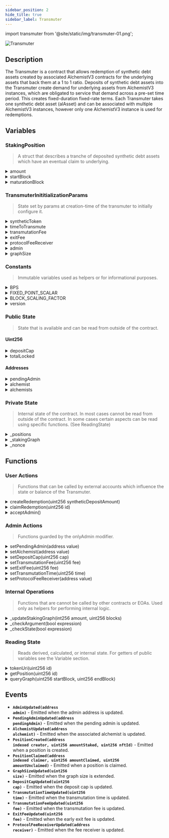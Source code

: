 ```yaml
---
sidebar_position: 2
hide_title: true
sidebar_label: Transmuter
---
```


import transmuter from '@site/static/img/transmuter-01.png';

<img src={transmuter} alt="Transmuter" class="banner-spacing" />

## Description

The Transmuter is a contract that allows redemption of synthetic debt assets created by associated AlchemistV3 contracts for the underlying assets that back them at a 1 to 1 ratio. Deposits of synthetic debt assets into the Transmuter create demand for underlying assets from AlchemistV3 instances, which are obligated to service that demand across a pre-set time period. This creates fixed-duration fixed-rate terms. Each Transmuter takes one synthetic debt asset (alAsset) and can be associated with multiple AlchemistV3 instances, however only one AlchemistV3 instance is used for redemptions.

## Variables

### StakingPosition

> A struct that describes a tranche of deposited synthetic debt assets which have an eventual claim to underlying.

<details>
  <summary>amount</summary>

- **Description** - The amount of debt tokens deposited and staked.
- **Type** - uint256
- **Used By** \* [`claimRedemption(uint256 id)`](/dev/transmuter/transmuter-contract#UserActions_claimRedemption)
</details>
<details>
  <summary>startBlock</summary>

- **Description** - Block when the position was opened
- **Type** - uint256
- **Used By** - [`claimRedemption(uint256 id)`](/dev/transmuter/transmuter-contract#UserActions_claimRedemption)
</details>
<details>
  <summary>maturationBlock</summary>

- **Description** - Block at which the transmutation will be complete/claimable
- **Type** - uint256
- **Used By** - [`claimRedemption(uint256 id)`](/dev/transmuter/transmuter-contract#UserActions_claimRedemption)
</details>

### TransmuterInititializationParams

> State set by params at creation-time of the transmuter to initially configure it.

<details>
  <summary>syntheticToken</summary>

- **Description** - the contract of the synthetic asset which will be accepted in staking positions
- **Type** - address
- **Used By**
  - [`createRedemption(uint256 syntheticDepositAmount)`](/dev/transmuter/transmuter-contract#UserActions_createRedemption)
  - [`claimRedemption(uint256 id)`](/dev/transmuter/transmuter-contract#UserActions_claimRedemption)
- **Read By** - `syntheticToken()`
</details>
<details>
  <summary>timeToTransmute</summary>

- **Description** - the time in blocks that it will take to transmuter new staking positions
- **Type** - uint256
- **Used By**
  - [`createRedemption(uint256 syntheticDepositAmount)`](/dev/transmuter/transmuter-contract#UserActions_createRedemption)
- **Read By**
  - `timeToTransmute()`
- **Nofified By** - [`TransmutationTimeUpdated()`](/dev/transmuter/transmuter-contract#Events_TransmutationTimeUpdated)
</details>
<details>
  <summary>transmutationFee</summary>

- **Description** - the fee percentage on transmutation claims. Expressed in BPS.
- **Type** - uint256
- **Used By**
  - [`claimRedemption(uint256 syntheticDepositAmount)`](/dev/transmuter/transmuter-contract#UserActions_createRedemption)
- **Updated By**
  - [`setTransmutationFee(uint256)`](/dev/transmuter/transmuter-contract#AdminActions_setTransmutationFee)
- **Read By**
  - `transmutationFee()`
- **Nofified By** - [`TransmutationFeeUpdated()`](/dev/transmuter/transmuter-contract#Events_TransmutationFeeUpdated)
</details>
<details>
  <summary>exitFee</summary>

- **Description** - the fee percentage on transmuter claims for early exits. Expressed in BPS.
- **Type** - uint256
- **Used By**
  - [`claimRedemption(uint256 syntheticDepositAmount)`](/dev/transmuter/transmuter-contract#UserActions_createRedemption)
- **Updated By**
  - [`setExitFee(uint256)`](/dev/transmuter/transmuter-contract#AdminActions_setExitFee)
- **Read By**
  - `exitFee()`
- **Nofified By** - [`ExitFeeUpdated()`](/dev/transmuter/transmuter-contract#Events_ExitFeeUpdated)
</details>
<details>
  <summary>protocolFeeReceiver</summary>

- **Description** - the contract of the synthetic asset which will be accepted in staking positions
- **Type** - address
- **Used By**
  - [`claimRedemption(uint256 id)`](/dev/transmuter/transmuter-contract#UserActions_claimRedemption)
- **Updated By**
  - [`setProtocolFeeReceiver(address receiver)`](/dev/transmuter/transmuter-contract#AdminActions_setProtocolFeeReceiver)
- **Read By**
  - `protocolFeeReceiver()`
- **Nofified By** - [`ProtocolFeeReceiverUpdated()`](/dev/transmuter/transmuter-contract#Events_ProtocolFeeReceiverUpdated)
</details>
<details>
  <summary>admin</summary>

- **Description** - the contract of the synthetic asset which will be accepted in staking positions
- **Type** - address
- **Used By**
  - [`claimRedemption(uint256 id)`](/dev/transmuter/transmuter-contract#UserActions_claimRedemption)
- **Updated By**
  - [`setProtocolFeeReceiver(address receiver)`](/dev/transmuter/transmuter-contract#AdminActions_setProtocolFeeReceiver)
- **Read By**
  - `protocolFeeReceiver()`
- **Nofified By** - [`ProtocolFeeReceiverUpdated()`](/dev/transmuter/transmuter-contract#Events_ProtocolFeeReceiverUpdated)
</details>
<details>
  <summary>graphSize</summary>

- **Description** - the size in blocks of the transmuter staking graph. Used to optimize the amount of reads and writes made to the graph and can be extended over time.
- **Type** - address
- **Used By**
  - TODO - doesn't seem to be used anywhere
- **Updated By**
  - TODO - doesn't seem to be used anywhere
- **Read By**
  - `graphSize()`
- **Nofified By** - [`GraphSizeUpdated()`](/dev/transmuter/transmuter-contract#Events_GraphSizeUpdated)
</details>

### Constants

> Immutable variables used as helpers or for informational purposes.

<details>
  <summary>BPS</summary>

- **Description** - Constant equaling 10_000. Used for any explicit decimal representation. Treats 100% as 10,000; meaning 10% would be expressed as 1000 BPS.
- **Type** - uint256
- **Used By**
  - [`setTransmutationFee(uint256)`](/dev/transmuter/transmuter-contract#AdminActions_setTransmutationFee)
  - [`setExitFee(uint256)`](/dev/transmuter/transmuter-contract#AdminActions_setExitFee)
  - [`claimRedemption(uint256)`](/dev/transmuter/transmuter-contract#UserActions_claimRedemption)
- **Updated By** - NONE - immutable variable
</details>
<details>
  <summary>FIXED_POINT_SCALAR</summary>

- **Description** - A multiplier that is used to be able to do fixed point math, since solidity does not natively handle decimals. Like ERC20 tokens which typically use 18 decimals, it expresses 1 as 1e18. Anything less is a fraction of 1.
- **Type** - uint256
- **Used By**
  - [`claimRedemption(uint256)`](/dev/transmuter/transmuter-contract#UserActions_claimRedemption)
- **Updated By** - NONE - immutable variable
</details>
<details>
  <summary>BLOCK_SCALING_FACTOR</summary>

- **Description** - A constant set to 1e18. Used as a fixed-point scaling factor when dividing token amounts by block counts, allowing precise ratios to be stored in the staking graph.
- **Type** - uint256
- **Used By**
  - [`claimRedemption(uint256)`](/dev/transmuter/transmuter-contract#UserActions_claimRedemption)
- **Updated By** - NONE - immutable variable
</details>
<details>
  <summary>version</summary>

- **Description** - Constant expressing Alchemix version. Not used for anything in the contract.
- **Type** - uint256
- **Updated By**
  - NONE - immutable variable
- **Read By** - `version()`
</details>

### Public State

> State that is available and can be read from outside of the contract.

#### Uint256

<details>
  <summary>depositCap</summary>

- **Description** - The max number of debt tokens that can be deposited and staked
- **Type** - uint256
- **Used By**
  - [`createRedemption(uint256 syntheticDepositAmount)`](/dev/transmuter/transmuter-contract#UserActions_createRedemption)
- **Updated By**
  - [`setDepositCap(uint256 cap)`](/docs/dev/alchemist/alchemist-contract.md#AdminActions_setDepositCap)
- **Read By**
  - `depositCap()`
- **Notified By** - [`DepositCapUpdated(uint256 cap)`](/docs/dev/alchemist/alchemist-contract.md#Events_DepositCapUpdated)
</details>
<details>
  <summary>totalLocked</summary>

- **Description** - The fee in BPS for exiting a transmuter staking position early/
- **Type** - uint256
- **Used By**
  - [`createRedemption(uint256 syntheticDepositAmount)`](/dev/transmuter/transmuter-contract#UserActions_createRedemption)
- **Updated By**
  - [`createRedemption(uint256 syntheticDepositAmount)`](/dev/transmuter/transmuter-contract#UserActions_createRedemption)
  - [`claimRedemption(uint256 id)`](/dev/transmuter/transmuter-contract#UserActions_claimRedemption)
- **Read By** - `totalLocked()`
</details>

#### Addresses

<details>
  <summary>pendingAdmin</summary>

- **Description** - The address of the pending admin. Part of a two step process where the admin sets a new pendingAdmin, and the pendingAdmin must then accept the role to transition to the actual admin.
- **Type** - address
- **Used By**
  - [`acceptAdmin()`](/dev/transmuter/transmuter-contract#UserActions_acceptAdmin)
- **Updated By**
  - [`setPendingAdmin(uint256 cap)`](/docs/dev/alchemist/alchemist-contract.md#AdminActions_setPendingAdmin)
- **Read By**
  - `pendingAdmin()`
- **Notified By** - [`PendingAdminUpdated(address value)`](/docs/dev/alchemist/alchemist-contract.md#Events_PendingAdminUpdated)
</details>
<details>
  <summary>alchemist</summary>

- **Description** - The address of the alchemist instance used for redemptions.
- **Type** - address
- **Used By**
  - [`createRedemption(uint256 syntheticDepositAmount)`](/dev/transmuter/transmuter-contract#UserActions_createRedemption)
  - [`claimRedemption(uint256 id)`](/dev/transmuter/transmuter-contract#UserActions_claimRedemption)
- **Updated By**
  - [`setAlchemist(uint256 cap)`](/docs/dev/alchemist/alchemist-contract.md#AdminActions_setAlchemist)
- **Read By**
  - `alchemist()`
- **Notified By** - [`AlchemistUpdated(uint256 cap)`](/docs/dev/alchemist/alchemist-contract.md#Events_DepositCapUpdated)
</details>
<details>
  <summary>alchemists</summary>

- **Description** - An array of alchemists associated with this Transmuter.
- **Type** - address[]
- **Used By**
  - TODO - not used anywhere?
- **Updated By**
  - TODO - not updated anywhere
- **Read By** - `alchemists()`
</details>

### Private State

> Internal state of the contract. In most cases cannot be read from outside of the contract. In some cases certain aspects can be read using specific functions. (See ReadingState)

<details>
  <summary>_positions</summary>

- **Description** - A mapping of IDs to StakingPositions. Used to track individual staking positions.
- **Type** - mapping(uint256 => StakingPosition)
- **Used By**
  - [`getPosition(uint256 id)`](/dev/transmuter/transmuter-contract#ReadingState_getPosition)
  - [`createRedemption(uint256 syntheticDepositAmount)`](/dev/transmuter/transmuter-contract#UserActions_createRedemption)
  - [`claimRedemption(uint256 id)`](/dev/transmuter/transmuter-contract#UserActions_claimRedemption)
- **Updated By**
  - [`createRedemption(uint256 syntheticDepositAmount)`](/dev/transmuter/transmuter-contract#UserActions_createRedemption)
  - [`claimRedemption(uint256 id)`](/dev/transmuter/transmuter-contract#UserActions_claimRedemption)
- **Read By** - [`getPosition(uint256 cap)`](/docs/dev/alchemist/alchemist-contract.md#Events_DepositCapUpdated)
</details>
<details>
  <summary>_stakingGraph</summary>

- **Description** - A graph of transmuter staking positions. Stored as a double fenwick tree. The Graph data type is composed of a uint256 size, depicting the size of the tree as a power of two, and a state index g. (TODO is this right? Learn more and correct)
- **Type** - StakingGraph.Graph
- **Used By**
  - [`getPosition(uint256 id)`](/dev/transmuter/transmuter-contract#ReadingState_getPosition)
  - [`createRedemption(uint256 syntheticDepositAmount)`](/dev/transmuter/transmuter-contract#UserActions_createRedemption)
  - [`claimRedemption(uint256 id)`](/dev/transmuter/transmuter-contract#UserActions_claimRedemption)
- **Updated By**
  - [`createRedemption(uint256 syntheticDepositAmount)`](/dev/transmuter/transmuter-contract#UserActions_createRedemption)
  - [`claimRedemption(uint256 id)`](/dev/transmuter/transmuter-contract#UserActions_claimRedemption)
- **Read By** - [`getPosition(uint256 cap)`](/docs/dev/alchemist/alchemist-contract.md#Events_DepositCapUpdated)
</details>
<details>
  <summary>_nonce</summary>

- **Description** - An incrimeneting counter used for minting of new Transmuter NFT positions so that each has it's own unique id.
- **Type** - uint256
- **Used By**
  - [`getPosition(uint256 id)`](/dev/transmuter/transmuter-contract#ReadingState_getPosition)
  - [`createRedemption(uint256 syntheticDepositAmount)`](/dev/transmuter/transmuter-contract#UserActions_createRedemption)
  - [`_mint(address sender, uint256 nonce)`](/dev/transmuter/transmuter-contract#UserActions_claimRedemption)
- **Updated By**
  - [`createRedemption(uint256 syntheticDepositAmount)`](/dev/transmuter/transmuter-contract#UserActions_createRedemption)
  - [`claimRedemption(uint256 id)`](/dev/transmuter/transmuter-contract#UserActions_claimRedemption)
- **Read By** - [`getPosition(uint256 cap)`](/docs/dev/alchemist/alchemist-contract.md#Events_DepositCapUpdated)
</details>

## Functions

### User Actions

> Functions that can be called by external accounts which influence the state or balance of the Transmuter.

<details id="UserActions_createRedemption">
  <summary>createRedemption(uint256 syntheticDepositAmount)</summary>

- **Description** - Creates a time-locked redemption staked position that linearly vests over `timeToTransmute` blocks.<br/><br/>
  Validates the deposit amount and capacity against both `depositCap` and `alchemist.totalSyntheticsIssued()`. Transfers the `syntheticDepositAmount` of alAsset from the function caller. Records a new `StakingPosition` to Transmuter from `block.number` to `block.number + timeToTransmute`. Updates the staking graph with the per-block redemption rate contributed by this position, adding it to the existing global rate so that redemptions for all positions can be served correctly. Mints a new position token and updates `totalLocked`.<br/><br/>
  - `@param syntheticDepositAmount` - amount of `syntheticToken` deposited in this staking position, to be locked until transmutation is finished or early exit is executed.
- **Visibility Specifier** - external
- **State Mutability Specifier** - nonpayable
- **Returns** - none
- **Emits**
  - `PositionCreated(address owner, uint256 amount, uint256 tokenId)`
- **Reverts** - `DepositZeroAmount()` - if `syntheticDepositAmount == 0` - `DepositCapReached()` - if `totalLocked + syntheticDepositAmount` exceeds `depositCap` or `alchemist.totalSyntheticsIssued()`. In the latter case there must be enough debt in the system to be able to service redemptions, and this check ensures that more deposits are not accepted than there is debt for service them.
</details>
<details id="UserActions_claimRedemption">
  <summary>claimRedemption(uint256 id)</summary>

- **Description** - Settles and closes the redemption for the staked position identified by id, paying out the vested portion in yield tokens and returning any unvested synthetics minus fees applied.<br/><br/>
  Validates the position exists and is not being claimed in its creation block. Computes the vested vs. unvested split using block-based linear vesting. Verifies ownership and burns the position token. Calculates bad debt from Alchemist state and scales down vested payout if necessary. First uses yield from prior repayments to reduce redemptions, then redeems the rest from the Alchemist. (calls `alchemist.redeem()`) Applies the transmutation fee to "transmuted" or vested debt, and an exit fee to synthetics returned (unvested debt). If the staked position was not fully transmuted (vested) then the staking graph is updated to to remove the remaining per block rate. Transfers yield and synthetic payouts/fees, burns the transmuted synthetics, reduces `totalSyntheticsIssued`, (calls `alchemist.reduceSyntheticsIssued()`) decrements `totalLocked`, and deletes the position. Informs the alchemist of it's yieldToken quantity. (calls `alchemist.setTrasnmuterTokenBalance()`)<br/><br/>
  - `@param id` - the id of the staked position to claim and close
- **Visibility Specifier** - external
- **State Mutability Specifier** - nonpayable
- **Returns** - none
- **Emits**
  - `PositionClaimed(address owner, uint256 claimDebt, uint256 syntheticReturned)`
- **Reverts** - `PositionNotFound()` - if no position for `id` - `PrematureClaim()` - if claiming in the same block the position was opened - `CallerNotOwner()` - if the message sender does not own the position
</details>
<details id="UserActions_acceptAdmin">
  <summary>acceptAdmin()</summary>

- **Description** - Can only be called by the current pendingAdmin. Used to accept the admin role.
- **Visibility Specifier** - external
- **State Mutability Specifier** - nonpayable
- **Returns** - none
- **Emits**
  - [`PendingAdminUpdated(address(0))`](/dev/transmuter/transmuter-contract#Events_PendingAdminUpdated)
  - [`AdminUpdated(address value)`](/dev/transmuter/transmuter-contract#Events_AdminUpdated)
- **Reverts** - **Unauthorized()**
</details>

### Admin Actions

> Functions guarded by the onlyAdmin modifier.

<details id="AdminActions_setPendingAdmin">
  <summary>setPendingAdmin(address value)</summary>

- **Description** - Sets the pending admin. First part of a two-step process to change the admin. The second step is the pendingAdmin accepting the role by calling acceptAdmin.
- **Visibility Specifier** - external
- **State Mutability Specifier** - nonpayable
- **Returns** - none
- **Emits**
  - [`PendingAdminUpdated(address value)`](/dev/transmuter/transmuter-contract#Events_PendingAdminUpdated)
- **Reverts** - none
</details>
<details id="AdminActions_setAlchemist">
  <summary>setAlchemist(address value)</summary>

- **Description** - Sets the address of the AlchemistV3 contract that will be used to redeem against for this Transmuter.
- **Visibility Specifier** - external
- **State Mutability Specifier** - nonpayable
- **Returns** - none
- **Emits**
  - [`AlchemistUpdated(address value)`](/dev/transmuter/transmuter-contract#Events_AlchemistUpdated)
- **Reverts** - none
</details>
<details id="AdminActions_setDepositCap">
  <summary>setDepositCap(uint256 cap)</summary>

- **Description** - Sets the deposit cap variable, or maximum amount of synthetics that can be staked in the transmuter at any one time.
- **Visibility Specifier** - external
- **State Mutability Specifier** - nonpayable
- **Returns** - none
- **Emits**
  - [`DepositCapUpdated(address value)`](/dev/transmuter/transmuter-contract#Events_DepositCapUpdated)
- **Reverts** - If the cap is greater than or equal to the max value of uint256.
</details>
<details id="AdminActions_setTransmutationFee">
  <summary>setTransmutationFee(uint256 fee)</summary>

- **Description** - Sets the fee as a percentage in BPS for transmutation.
- **Visibility Specifier** - external
- **State Mutability Specifier** - nonpayable
- **Returns** - none
- **Emits**
  - [`TransmutationFeeUpdated(uint256 fee)`](/dev/transmuter/transmuter-contract#Events_TransmutationFeeUpdated)
- **Reverts** - If the fee is greater than or equal to the max of BPS (>= 100%)
</details>
<details id="AdminActions_setExitFee">
  <summary>setExitFee(uint256 fee)</summary>

- **Description** - Sets the fee as a percentage in BPS for early exits from positions staked for transmutation.
- **Visibility Specifier** - external
- **State Mutability Specifier** - nonpayable
- **Returns** - none
- **Emits**
  - [`ExitFeeUpdated(uint256 fee)`](/dev/transmuter/transmuter-contract#Events_ExitFeeUpdated)
- **Reverts** - If the fee is greater than or equal to the max of BPS (>= 100%)
</details>
<details id="AdminActions_setTransmutationTime">
  <summary>setTransmutationTime(uint256 time)</summary>

- **Description** - Sets the duration of time it takes for new staked positions of synthetic assets to be transmuted in blocks.
- **Visibility Specifier** - external
- **State Mutability Specifier** - nonpayable
- **Returns** - none
- **Emits**
  - [`TransmutationTimeUpdated(uint256 fee)`](/dev/transmuter/transmuter-contract#Events_TransmutationTimeUpdated)
- **Reverts** - none
</details>
<details id="AdminActions_setProtocolFeeReceiver">
  <summary>setProtocolFeeReceiver(address value)</summary>

- **Description** - Sets the address that wil recieve fees from the Transmuter.
- **Visibility Specifier** - external
- **State Mutability Specifier** - nonpayable
- **Returns** - none
- **Emits**
  - [`ProtocolFeeReceiverUpdated(address value)`](/dev/transmuter/transmuter-contract#Events_Events_ProtocolFeeReceiverUpdated)
- **Reverts** - none
</details>

### Internal Operations

> Functions that are cannot be called by other contracts or EOAs. Used only as helpers for performing internal logic.

<details id="InternalOperations_updateStakingGraph">
  <summary>_updateStakingGraph(int256 amount, uint256 blocks)</summary>

- **Description** - Updates the staking graph with a new redemption schedule starting at the current block.<br/><br/>
  Delegates to `_stakingGraph.addStake(amount, block.number, blocks)`. Positive `amount` values add per-block redemption weight, negative values remove it. The change applies for the amount of passed in blocks.<br/><br/>
  - `@param amount` - scaled redemption amount to apply (scaled by `BLOCK_SCALING_FACTOR`)
  - `@param blocks` - number of blocks over which the amount should apply
- **Visibility Specifier** - private
- **State Mutability Specifier** - nonpayable
- **Returns** - none
- **Emits** - none
- **Reverts** - none
</details>
<details id="InternalOperations_checkArgument">
  <summary>_checkArgument(bool expression)</summary>

- **Description** - Validates a boolean condition intended to check arguments.
  - `@param expression` - the boolean expression to validate
- **Visibility Specifier** - internal
- **State Mutability Specifier** - pure
- **Returns** - none
- **Emits** - none
- **Reverts** - `IllegalArgument()` - if the expression evaluates to false
</details>
<details id="InternalOperations_checkState">
  <summary>_checkState(bool expression)</summary>

- **Description** - Validates a boolean condition intended to check state.
  - `@param expression` - the boolean expression to validate
- **Visibility Specifier** - internal
- **State Mutability Specifier** - pure
- **Returns** - none
- **Emits** - none
- **Reverts** - `IllegalState()` if the expression evaluates to false
</details>

### Reading State

> Reads derived, calculated, or internal state. For getters of public variables see the Variable section.

<details id="ReadingState_tokenUri">
  <summary>tokenUri(uint256 id)</summary>

- **Description** - Gets the token URI for a Transmuter NFT token with a specfic id.
- **Visibility Specifier** - public
- **State Mutability Specifier** - view
- **Returns** - string memory - the URI of the Transmuter NFT with the passed ID
- **Emits** - none
- **Reverts** - none
</details>
<details id="ReadingState_getPosition">
  <summary>getPosition(uint256 id)</summary>

- **Description** - Gets the StakingPosition identified by id.
- **Visibility Specifier** - external
- **State Mutability Specifier** - view
- **Returns** - StakingPosition memory
- **Emits** - none
- **Reverts** - none
</details>
<details id="ReadingState_queryGraph">
  <summary>queryGraph(uint256 startBlock, uint256 endBlock)</summary>

- **Description** - Allows callers to see how much is scheduled to be redeemed between two blocks numbers.<br/><br/>
  Queries the staking graph to calculate the total redemption amount that is scheduled to be applied for all staked positions between two block numbers by delegating to `_stakingGraph.queryStake(startBlock, endBlock)`. If the query does not find an amount for that block span then it returns 0. Otherwise, it divides the queried amount to be redeemed (stored as a scaled uint256) by `BLOCK_SCALING_FACTOR` to restore to token units and returns the result.<br/><br/>
  - `@param startBlock` - block number at which to start the query range
  - `@param endBlock` - block number at which to end the query range
- **Visibility Specifier** - external
- **State Mutability Specifier** - view
- **Returns** - `uint256 scheduledAmountToBeRedeemed` - total expected redemption amount of scheduled redemptions between the start and end blocks in token units.
- **Emits** - none
- **Reverts** - none
</details>

## Events

- <span id="Events_AdminUpdated"><strong><code>AdminUpdated(address admin)</code></strong> - Emitted when the admin address is updated.</span>
- <span id="Events_PendingAdminUpdated"><strong><code>PendingAdminUpdated(address pendingAdmin)</code></strong> - Emitted when the pending admin is updated.</span>
- <span id="Events_AlchemistUpdated"><strong><code>AlchemistUpdated(address alchemist)</code></strong> - Emitted when the associated alchemist is updated.</span>
- <span id="Events_PositionCreated"><strong><code>PositionCreated(address indexed creator, uint256 amountStaked, uint256 nftId)</code></strong> - Emitted when a position is created.</span>
- <span id="Events_PositionClaimed"><strong><code>PositionClaimed(address indexed claimer, uint256 amountClaimed, uint256 amountUnclaimed)</code></strong> - Emitted when a position is claimed.</span>
- <span id="Events_GraphSizeUpdated"><strong><code>GraphSizeUpdated(uint256 size)</code></strong> - Emitted when the graph size is extended.</span>
- <span id="Events_DepositCapUpdated"><strong><code>DepositCapUpdated(uint256 cap)</code></strong> - Emitted when the deposit cap is updated.</span>
- <span id="Events_TransmutationTimeUpdated"><strong><code>TransmutationTimeUpdated(uint256 time)</code></strong> - Emitted when the transmutation time is updated.</span>
- <span id="Events_TransmutationFeeUpdated"><strong><code>TransmutationFeeUpdated(uint256 fee)</code></strong> - Emitted when the transmutation fee is updated.</span>
- <span id="Events_ExitFeeUpdated"><strong><code>ExitFeeUpdated(uint256 fee)</code></strong> - Emitted when the early exit fee is updated.</span>
- <span id="Events_ProtocolFeeReceiverUpdated"><strong><code>ProtocolFeeReceiverUpdated(address receiver)</code></strong> - Emitted when the fee receiver is updated.</span>
